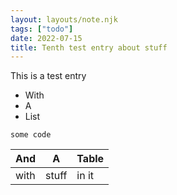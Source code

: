 ```yaml
---
layout: layouts/note.njk
tags: ["todo"]
date: 2022-07-15
title: Tenth test entry about stuff
---
```



This is a test entry

- With
- A
- List

```
some code
```

| And |  A  | Table |
|-----|-----|-------|
|with | stuff | in it|